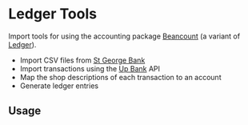 # Ledger Tools

Import tools for using the accounting package [Beancount](https://github.com/beancount/beancount/) (a variant of [Ledger](https://www.ledger-cli.org/)).

  * Import CSV files from [St George Bank](https://www.stgeorge.com.au)
  * Import transactions using the [Up Bank](https://up.com.au/) API
  * Map the shop descriptions of each transaction to an account
  * Generate ledger entries

## Usage
